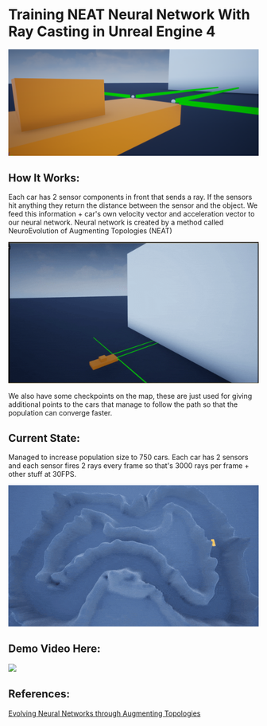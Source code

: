 # Training NEAT Neural Network With Ray Casting in Unreal Engine 4
![](https://raw.githubusercontent.com/CynicalApe/NEATSelfDrivingCarUE4/master/Additional/sensor.png)
## How It Works:
Each car has 2 sensor components in front that sends a ray. If the sensors hit anything they return the distance between the sensor and the object. 
We feed this information + car's own velocity vector and acceleration vector to our neural network. Neural network is created by a method called NeuroEvolution of Augmenting Topologies (NEAT)

![](https://raw.githubusercontent.com/CynicalApe/NEATSelfDrivingCarUE4/master/Additional/ray_cast_gif.gif)

We also have some checkpoints on the map, these are just used for giving additional points to the cars that manage to follow the path so that the population can converge faster. 

## Current State:

Managed to increase population size to 750 cars. Each car has 2 sensors and each sensor fires 2 rays every frame so that's 3000 rays per frame + other stuff at 30FPS. 

![](https://raw.githubusercontent.com/CynicalApe/NEATSelfDrivingCarUE4/master/Additional/sample.gif)


## Demo Video Here:

[![](https://img.youtube.com/vi/KTUS4dXGzgI/0.jpg)](https://youtu.be/KTUS4dXGzgI)


## References:
[Evolving Neural Networks through Augmenting Topologies](http://nn.cs.utexas.edu/downloads/papers/stanley.ec02.pdf)
